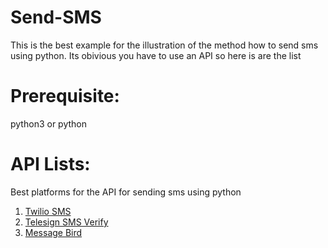 # Send-SMS
This is the best example for the illustration of the method how to send sms using python. Its obivious you have to use an API so here is are the list 
# Prerequisite:
  python3
  or 
  python

# API Lists:
  Best platforms for the API for sending sms using python
  1. <a href="https://rapidapi.com/twilio/api/twilio-sms">Twilio SMS</a>
  2. <a href="https://rapidapi.com/telesign/api/telesign-sms-verify"> Telesign SMS Verify</a>
  3. <a href="https://rapidapi.com/messagebird/api/sms-gateway">Message Bird</a>
